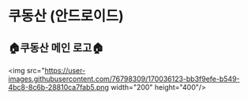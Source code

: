 # 쿠동산 (안드로이드)

## 🏠쿠동산 메인 로고🏠
<img src="https://user-images.githubusercontent.com/76798309/170036123-bb3f9efe-b549-4bc8-8c6b-28810ca7fab5.png width="200" height="400"/>
